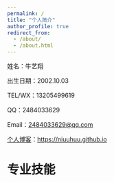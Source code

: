 ```yaml
---
permalink: /
title: "个人简介"
author_profile: true
redirect_from: 
  - /about/
  - /about.html
---
```


姓名：牛艺翔

出生日期：2002.10.03

TEL/WX：13205499619

QQ：2484033629

Email：2484033629@qq.com

[个人博客](https://niuuhuu.github.io/)：https://niuuhuu.github.io

# 专业技能


